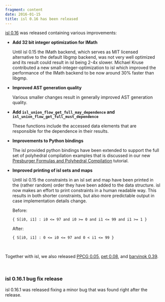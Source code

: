 ```yaml
---
fragment: content
date: 2016-01-15
title: isl 0.16 has been released
---
```



<a href="http://isl.gforge.inria.fr/">isl 0.16</a> was released containing various improvements:

 * **Add 32 bit integer optimization for IMath**

   Until isl 0.15 the IMath backend, which serves as MIT licensed alternative
   to the default libgmp backend, was not very well optimized and its result
   could result in isl being 2-4x slower. Michael Kruse contributed a new
   small-integer-optimization to isl which improved the performance of the
   IMath backend to be now around 30% faster than libgmp.

 * **Improved AST generation quality**

   Various smaller changes result in generally improved AST generation quality.

 * **Add ```isl_union_flow_get_full_may_dependence``` and
   ```isl_union_flow_get_full_must_dependence```**

   These functions include the accessed data elements that are
   responsible for the dependence in their results.

 * **Improvements to Python bindings**

   The isl provided python bindings have been extended to support the full set
   of polyhedral compilation examples that is discussed in our new
   <a href="https://lirias.kuleuven.be/handle/123456789/523109">Presburger Formulas and Polyhedral Compilation</a> tutorial.

 * **Improved printing of isl sets and maps**

   Until isl 0.15 the constraints in an isl set and map have been printed
   in the (rather random) order they have been added to the data structure.
   isl now makes an effort to print constraints in a human readable way. This
   results in both shorter constraints, but also more predictable output
   in case implementation details change.

   Before:

   ```
   { S[i0, i1] : i0 <= 97 and i0 >= 0 and i1 <= 99 and i1 >= 1 }
   ```

   After:

   ```
   { S[i0, i1] : 0 <= i0 <= 97 and 0 < i1 <= 99 }
   ```


<br>

Together with isl, we also released <a href="http://ppcg.gforge.inria.fr/">PPCG
0.05</a>, <a href="http://pet.gforge.inria.fr/">pet 0.08</a>, and <a href="http://barvinok.gforge.inria.fr/">barvinok 0.39</a>.

<br>

<div class="panel panel-warning">
  <div class="panel-heading">
    <h3 class="panel-title">isl 0.16.1 bug fix release</h3>
  </div>
  <div class="panel-body">
isl 0.16.1 was released fixing a minor bug that was found right after the
release.
  </div>
</div>
